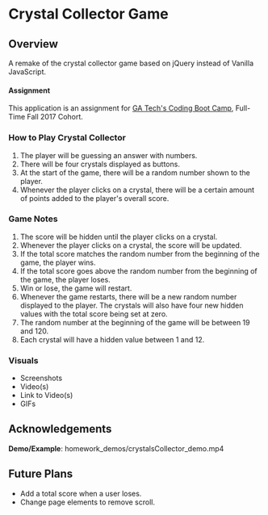 # Crystal Collector Game

## Overview
A remake of the crystal collector game based on jQuery instead of Vanilla JavaScript.

#### Assignment
This application is an assignment for [GA Tech's Coding Boot Camp](https://codingbootcamp.pe.gatech.edu/), Full-Time Fall 2017 Cohort.

### How to Play Crystal Collector
1. The player will be guessing an answer with numbers.
2. There will be four crystals displayed as buttons.
3. At the start of the game, there will be a random number shown to the player.
4. Whenever the player clicks on a crystal, there will be a certain amount of points added to the player's overall score.

### Game Notes
1. The score will be hidden until the player clicks on a crystal.
2. Whenever the player clicks on a crystal, the score will be updated.
3. If the total score matches the random number from the beginning of the game, the player wins.
4. If the total score goes above the random number from the beginning of the game, the player loses.
5. Win or lose, the game will restart.
6. Whenever the game restarts, there will be a new random number displayed to the player. The crystals will also have four new hidden values with the total score
being set at zero.
7. The random number at the beginning of the game will be between 19 and 120.
8. Each crystal will have a hidden value between 1 and 12.

### Visuals
+ Screenshots
+ Video(s)
+ Link to Video(s)
+ GIFs

## Acknowledgements
<b>Demo/Example</b>: homework_demos/crystalsCollector_demo.mp4

## Future Plans
+ Add a total score when a user loses.
+ Change page elements to remove scroll.
